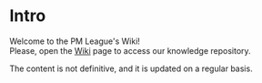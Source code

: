 # Intro
Welcome to the PM League's Wiki! \
Please, open the [Wiki](https://github.com/PM-League/wiki/wiki) page to access our knowledge repository.

The content is not definitive, and it is updated on a regular basis.

